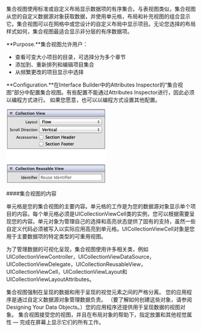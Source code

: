 集合视图使用标准或自定义布局显示数据项的有序集合。与表视图类似，集合视图从您的自定义数据源对象获取数据，并使用单元格，布局和补充视图的组合显示它。集合视图可以在网格中或您设计的自定义布局中显示项目。无论您选择的布局样式如何，集合视图最适合显示非分层的有序数据项。

**Purpose.**集合视图允许用户：
- 查看可变大小项目的目录，可选择分为多个章节
- 添加到、重新排列和编辑项目集合
- 从频繁更改的项目显示中选择

**Configuration.**在Interface Builder中的Attributes Inspector的“集合视图”部分中配置集合视图。有些配置不能通过Attributes Inspector进行，因此必须以编程方式进行。 如果您愿意，也可以以编程方式设置其他配置。

![](/assets/Snip20161104_10.png)

####集合视图的内容

单元格是您的集合视图的主要内容。单元格的工作是为您的数据源对象显示单个项目的内容。每个单元格必须是UICollectionViewCell类的实例，您可以根据需要呈现您的内容。单元对象为管理自己的选择和高亮状态提供了固有的支持，虽然一些自定义代码必须被写入以实际应用高亮到单元格。UICollectionViewCell对象是您用于主要数据项的特定类型的可重用视图。

为了管理数据的可视化呈现，集合视图使用许多相关类，例如UICollectionViewController，UICollectionViewDataSource，UICollectionViewDelegate，UICollectionReusableView，UICollectionViewCell，UICollectionViewLayout和UICollectionViewLayoutAttributes。

集合视图强制在呈现的数据和用于呈现的视觉元素之间的严格分离。 您的应用程序是通过自定义数据源对象管理数据负责。 （要了解如何创建这些对象，请参阅Designing Your Data Objects。）您的应用程序还提供用于呈现数据的视图对象。 集合视图接受您的视图，并且在布局对象的帮助下，指定放置和其他视觉属性 — 完成在屏幕上显示它们的所有工作。



